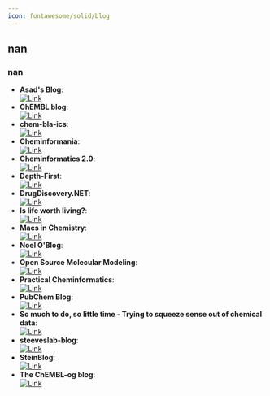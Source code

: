 ```yaml
---
icon: fontawesome/solid/blog
---
```



## **nan**
### **nan**
- **Asad's Blog**:   
	[![Link](https://img.shields.io/badge/Link-offline-red?style=for-the-badge&logo=xamarin&logoColor=red)](https://chembioinfo.com/)  
- **ChEMBL blog**:   
	[![Link](https://img.shields.io/badge/Link-online-brightgreen?style=for-the-badge&logo=cachet&logoColor=65FF8F)](http://chembl.github.io/)  
- **chem-bla-ics**:   
	[![Link](https://img.shields.io/badge/Link-online-brightgreen?style=for-the-badge&logo=cachet&logoColor=65FF8F)](http://chem-bla-ics.blogspot.tw/)  
- **Cheminformania**:   
	[![Link](https://img.shields.io/badge/Link-offline-red?style=for-the-badge&logo=xamarin&logoColor=red)](https://www.cheminformania.com)  
- **Cheminformatics 2.0**:   
	[![Link](https://img.shields.io/badge/Link-online-brightgreen?style=for-the-badge&logo=cachet&logoColor=65FF8F)](https://cheminf20.org/)  
- **Depth-First**:   
	[![Link](https://img.shields.io/badge/Link-online-brightgreen?style=for-the-badge&logo=cachet&logoColor=65FF8F)](https://depth-first.com/)  
- **DrugDiscovery.NET**:   
	[![Link](https://img.shields.io/badge/Link-online-brightgreen?style=for-the-badge&logo=cachet&logoColor=65FF8F)](http://www.drugdiscovery.net/)  
- **Is life worth living?**:   
	[![Link](https://img.shields.io/badge/Link-online-brightgreen?style=for-the-badge&logo=cachet&logoColor=65FF8F)](https://iwatobipen.wordpress.com/)  
- **Macs in Chemistry**:   
	[![Link](https://img.shields.io/badge/Link-online-brightgreen?style=for-the-badge&logo=cachet&logoColor=65FF8F)](http://www.macinchem.org/)  
- **Noel O'Blog**:   
	[![Link](https://img.shields.io/badge/Link-online-brightgreen?style=for-the-badge&logo=cachet&logoColor=65FF8F)](http://baoilleach.blogspot.tw/)  
- **Open Source Molecular Modeling**:   
	[![Link](https://img.shields.io/badge/Link-online-brightgreen?style=for-the-badge&logo=cachet&logoColor=65FF8F)](https://opensourcemolecularmodeling.github.io/README.html)  
- **Practical Cheminformatics**:   
	[![Link](https://img.shields.io/badge/Link-online-brightgreen?style=for-the-badge&logo=cachet&logoColor=65FF8F)](http://practicalcheminformatics.blogspot.com/)  
- **PubChem Blog**:   
	[![Link](https://img.shields.io/badge/Link-online-brightgreen?style=for-the-badge&logo=cachet&logoColor=65FF8F)](https://pubchemblog.ncbi.nlm.nih.gov/)  
- **So much to do, so little time - Trying to squeeze sense out of chemical data**:   
	[![Link](https://img.shields.io/badge/Link-offline-red?style=for-the-badge&logo=xamarin&logoColor=red)](http://blog.rguha.net/)  
- **steeveslab-blog**:   
	[![Link](https://img.shields.io/badge/Link-online-brightgreen?style=for-the-badge&logo=cachet&logoColor=65FF8F)](http://asteeves.github.io/)  
- **SteinBlog**:   
	[![Link](https://img.shields.io/badge/Link-online-brightgreen?style=for-the-badge&logo=cachet&logoColor=65FF8F)](http://www.steinbeck-molecular.de/steinblog/)  
- **The ChEMBL-og blog**:   
	[![Link](https://img.shields.io/badge/Link-online-brightgreen?style=for-the-badge&logo=cachet&logoColor=65FF8F)](http://chembl.blogspot.tw/)  
